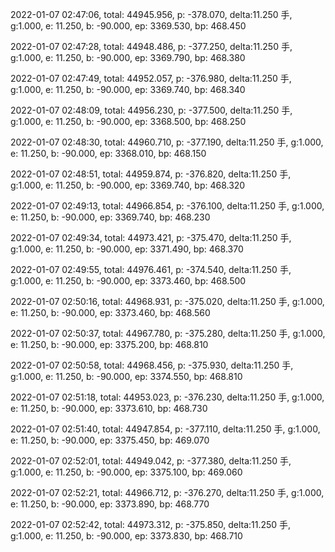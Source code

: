 2022-01-07 02:47:06, total: 44945.956, p: -378.070, delta:11.250 手, g:1.000, e: 11.250, b: -90.000, ep: 3369.530, bp: 468.450

2022-01-07 02:47:28, total: 44948.486, p: -377.250, delta:11.250 手, g:1.000, e: 11.250, b: -90.000, ep: 3369.790, bp: 468.380

2022-01-07 02:47:49, total: 44952.057, p: -376.980, delta:11.250 手, g:1.000, e: 11.250, b: -90.000, ep: 3369.740, bp: 468.340

2022-01-07 02:48:09, total: 44956.230, p: -377.500, delta:11.250 手, g:1.000, e: 11.250, b: -90.000, ep: 3368.500, bp: 468.250

2022-01-07 02:48:30, total: 44960.710, p: -377.190, delta:11.250 手, g:1.000, e: 11.250, b: -90.000, ep: 3368.010, bp: 468.150

2022-01-07 02:48:51, total: 44959.874, p: -376.820, delta:11.250 手, g:1.000, e: 11.250, b: -90.000, ep: 3369.740, bp: 468.320

2022-01-07 02:49:13, total: 44966.854, p: -376.100, delta:11.250 手, g:1.000, e: 11.250, b: -90.000, ep: 3369.740, bp: 468.230

2022-01-07 02:49:34, total: 44973.421, p: -375.470, delta:11.250 手, g:1.000, e: 11.250, b: -90.000, ep: 3371.490, bp: 468.370

2022-01-07 02:49:55, total: 44976.461, p: -374.540, delta:11.250 手, g:1.000, e: 11.250, b: -90.000, ep: 3373.460, bp: 468.500

2022-01-07 02:50:16, total: 44968.931, p: -375.020, delta:11.250 手, g:1.000, e: 11.250, b: -90.000, ep: 3373.460, bp: 468.560

2022-01-07 02:50:37, total: 44967.780, p: -375.280, delta:11.250 手, g:1.000, e: 11.250, b: -90.000, ep: 3375.200, bp: 468.810

2022-01-07 02:50:58, total: 44968.456, p: -375.930, delta:11.250 手, g:1.000, e: 11.250, b: -90.000, ep: 3374.550, bp: 468.810

2022-01-07 02:51:18, total: 44953.023, p: -376.230, delta:11.250 手, g:1.000, e: 11.250, b: -90.000, ep: 3373.610, bp: 468.730

2022-01-07 02:51:40, total: 44947.854, p: -377.110, delta:11.250 手, g:1.000, e: 11.250, b: -90.000, ep: 3375.450, bp: 469.070

2022-01-07 02:52:01, total: 44949.042, p: -377.380, delta:11.250 手, g:1.000, e: 11.250, b: -90.000, ep: 3375.100, bp: 469.060

2022-01-07 02:52:21, total: 44966.712, p: -376.270, delta:11.250 手, g:1.000, e: 11.250, b: -90.000, ep: 3373.890, bp: 468.770

2022-01-07 02:52:42, total: 44973.312, p: -375.850, delta:11.250 手, g:1.000, e: 11.250, b: -90.000, ep: 3373.830, bp: 468.710